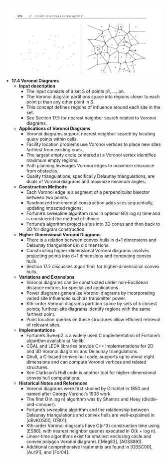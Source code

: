 ![ADM-ch17-geometry-voronoi-diagrams](ADM-ch17-geometry-voronoi-diagrams.best.png)

- **17.4 Voronoi Diagrams**
  - **Input description**
    - The input consists of a set S of points p1, ..., pn.
    - The Voronoi diagram partitions space into regions closer to each point pi than any other point in S.
    - This concept defines regions of influence around each site in the set.
    - See Section 17.5 for nearest neighbor search related to Voronoi diagrams.
  - **Applications of Voronoi Diagrams**
    - Voronoi diagrams support nearest neighbor search by locating query points within cells.
    - Facility location problems use Voronoi vertices to place new sites farthest from existing ones.
    - The largest empty circle centered at a Voronoi vertex identifies maximum empty regions.
    - Path planning leverages Voronoi edges to maximize clearance from obstacles.
    - Quality triangulations, specifically Delaunay triangulations, are duals of Voronoi diagrams and maximize minimum angles.
  - **Construction Methods**
    - Each Voronoi edge is a segment of a perpendicular bisector between two points.
    - Randomized incremental construction adds sites sequentially, updating impacted regions.
    - Fortune’s sweepline algorithm runs in optimal Θ(n log n) time and is considered the method of choice.
    - Fortune’s algorithm projects sites into 3D cones and then back to 2D for diagram construction.
  - **Higher-Dimensional Voronoi Diagrams**
    - There is a relation between convex hulls in d+1 dimensions and Delaunay triangulations in d dimensions.
    - Constructing higher-dimensional Voronoi diagrams involves projecting points into d+1 dimensions and computing convex hulls.
    - Section 17.2 discusses algorithms for higher-dimensional convex hulls.
  - **Variations and Extensions**
    - Voronoi diagrams can be constructed under non-Euclidean distance metrics for specialized applications.
    - Power diagrams generalize Voronoi diagrams by incorporating varied site influences such as transmitter power.
    - Kth-order Voronoi diagrams partition space by sets of k closest points; furthest-site diagrams identify regions with the same farthest point.
    - Point location queries on these structures allow efficient retrieval of relevant sites.
  - **Implementations**
    - Fortune’s Sweep2 is a widely used C implementation of Fortune’s algorithm available at Netlib.
    - CGAL and LEDA libraries provide C++ implementations for 2D and 3D Voronoi diagrams and Delaunay triangulations.
    - Qhull, a C-based convex hull code, supports up to about eight dimensions and can compute Voronoi vertices and related structures.
    - Ken Clarkson’s Hull code is another tool for higher-dimensional convex hull computations.
  - **Historical Notes and References**
    - Voronoi diagrams were first studied by Dirichlet in 1850 and named after Georgy Voronoi’s 1908 work.
    - The first O(n log n) algorithm was by Shamos and Hoey (divide-and-conquer).
    - Fortune’s sweepline algorithm and the relationship between Delaunay triangulations and convex hulls are well-explained in [dBvKOS00, O’R01].
    - Kth-order Voronoi diagrams have O(n^3) construction time using [ES86], with nearest neighbor queries executed in O(k + log n).
    - Linear-time algorithms exist for smallest enclosing circle and convex polygon Voronoi diagrams ([Meg83], [AGSS89]).
    - Additional comprehensive treatments are found in [OBSC00], [Aur91], and [For04].
